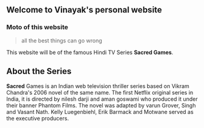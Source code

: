 ## Welcome to Vinayak's personal website


### Moto of this website
> all the best things can go wrong



This website will be of the famous Hindi TV Series **Sacred Games**.


## About the Series


**Sacred** Games is an Indian web television thriller series based on Vikram Chandra's 2006 novel of the same name. The first Netflix original series in India, it is directed by nilesh darji and aman goswami who produced it under their banner Phantom Films. The novel was adapted by varun Grover, Singh and Vasant Nath. Kelly Luegenbiehl, Erik Barmack and Motwane served as the executive producers. 


